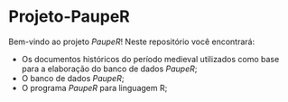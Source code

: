 # Projeto-PaupeR

Bem-vindo ao projeto _PaupeR_! Neste repositório você encontrará: 

- Os documentos históricos do período medieval utilizados como base para a elaboração do banco de dados _PaupeR_;
- O banco de dados _PaupeR_;
- O programa _PaupeR_ para linguagem R;



